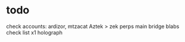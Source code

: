 # todo
check accounts:
ardizor, mtzacat
Aztek > zek
perps
main bridge
blabs
check list
x1
holograph
